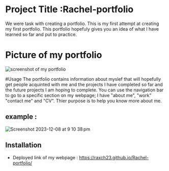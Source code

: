 # Project Title :Rachel-portfolio
We were task with creating a portfolio. This is my first attempt at creating my first portfolio. This portfolio hopefuly gives you an idea of what I have learned so far and put to practice.

# Picture of my portfolio
![screenshot of my portfolio](https://github.com/Raxch23/Rachel-portfolio/assets/148925012/bfe57f0c-bbdc-46e5-acaf-58cfb9401a20)


  #Usage
  The portfolio contains information about myslef that will hopefully get people acquinted with me and the projects I have completed so far and the future projects I am hoping to complete. You can use the navigation bar to go to a specific section on my webpage; I have "about me", "work" "contact me" and "CV". Thier purpose is to help you know more about me.

  ## example :
  ![Screenshot 2023-12-08 at 9 10 38 pm](https://github.com/Raxch23/Rachel-portfolio/assets/148925012/3411c2a2-731a-40f2-8708-8a56ae688c14)

 ## Installation
- Deployed link of my webpage : https://raxch23.github.io/Rachel-portfolio/
